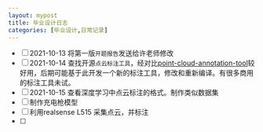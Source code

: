 ```yaml
---
layout: mypost
title: 毕业设计日志
categories: [毕业设计,日常记录]
---
```


- [ ] 2021-10-13 将第一版`开题报告`发送给许老师修改
- [ ] 2021-10-14 查找开源`点云标注工具`，经对比[point-cloud-annotation-tool](https://github.com/springzfx/point-cloud-annotation-tool)较好用，后期可能基于此开发一个新的标注工具，修改和重新编译。有很多商用的标注工具未试。
- [ ] 2021-10-15 查看深度学习中点云标注的格式。制作类似数据集
- [ ] 制作充电枪模型
- [ ] 利用realsense L515 采集点云，并标注
- [ ] 


